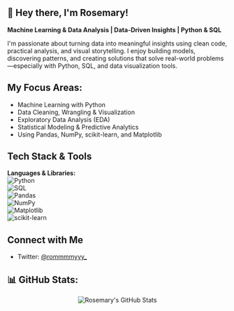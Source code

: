 ## 👋 Hey there, I'm Rosemary!

**Machine Learning & Data Analysis | Data-Driven Insights | Python & SQL**

I'm passionate about turning data into meaningful insights using clean code, practical analysis, and visual storytelling. I enjoy building models, discovering patterns, and creating solutions that solve real-world problems—especially with Python, SQL, and data visualization tools.

## My Focus Areas:
- Machine Learning with Python  
- Data Cleaning, Wrangling & Visualization  
- Exploratory Data Analysis (EDA)  
- Statistical Modeling & Predictive Analytics  
- Using Pandas, NumPy, scikit-learn, and Matplotlib  

## Tech Stack & Tools
**Languages & Libraries:**  
![Python](https://img.shields.io/badge/Python-3776AB?style=for-the-badge&logo=python&logoColor=white)  
![SQL](https://img.shields.io/badge/SQL-025E8C?style=for-the-badge&logo=postgresql&logoColor=white)  
![Pandas](https://img.shields.io/badge/Pandas-150458?style=for-the-badge&logo=pandas&logoColor=white)  
![NumPy](https://img.shields.io/badge/Numpy-013243?style=for-the-badge&logo=numpy&logoColor=white)  
![Matplotlib](https://img.shields.io/badge/Matplotlib-ffffff?style=for-the-badge&logo=matplotlib&logoColor=black)  
![scikit-learn](https://img.shields.io/badge/scikit--learn-F7931E?style=for-the-badge&logo=scikit-learn&logoColor=white)  

## Connect with Me
- Twitter: [@rommmmyyy_](https://twitter.com/rommmmyyy_)
## 📊 GitHub Stats:

<div align="center">

![Rosemary's GitHub Stats](https://github-readme-stats.vercel.app/api?username=roseemaryy&show_icons=true&theme=radical)

</div>
